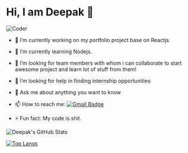 # Hi, I am Deepak 👋

<img src="https://raw.githubusercontent.com/ankitpriyarup/ankitpriyarup/master/coder.gif" alt="Coder" />

- 🔭 I’m currently working on my portfolio project base on Reactjs 
- 🌱 I’m currently learning Nodejs.
- 👯 I’m looking for team members with whom i can collaborate to start awesome project and learn lot of stuff from them!
- 🤔 I’m looking for help in finding internship opportunities
- 💬 Ask me about anything you want to know
- 📫 How to reach me: 
[![Gmail Badge](https://img.shields.io/badge/-deepaksuryawanshiofficial@gmail.com-db4437?style=flat-square&logo=Gmail&logoColor=white&link=mailto:deepaksuryawanshiofficial@gmail.com)](mailto:deepaksuryawanshiofficial@gmail.com)

- ⚡ Fun fact: My code is shit.

![Deepak's GitHub Stats](https://github-readme-stats.vercel.app/api?username=deepaksy&show_icons=true&hide_border=true&title_color=fff&icon_color=fc531f&text_color=fff&bg_color=121212&include_all_commits=true)

[![Top Langs](https://github-readme-stats.vercel.app/api/top-langs/?username=deepaksy&hide=html&layout=compact)](https://github.com/pixan198/github-readme-stats)
